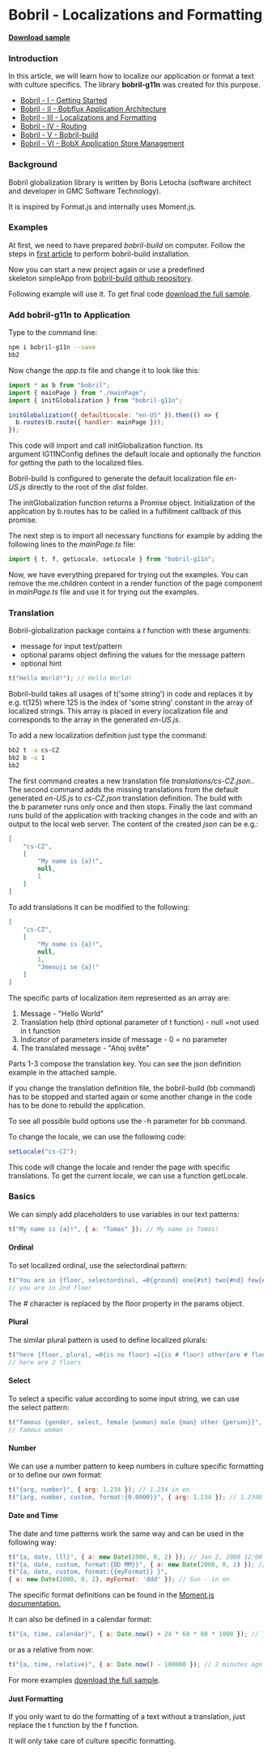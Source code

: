 [//]: # (bobrilComIgnoreStart)

# Bobril - Localizations and Formatting

[//]: # (bobrilComIgnoreEnd)

**[Download sample](https://minhaskamal.github.io/DownGit/#/home?url=https://github.com/keeema/bobril-samples/tree/master/sampleAppGlobalization)**

[//]: # (bobrilComIgnoreStart)

### Introduction

In this article, we will learn how to localize our application or format a text with culture specifics. The library **bobril-g11n** was created for this purpose.

- [Bobril - I - Getting Started](https://github.com/keeema/bobril-samples/blob/master/articles/01_bobril-getting-started.md)
- [Bobril - II - Bobflux Application Architecture](https://github.com/keeema/bobril-samples/blob/master/articles/02_bobril-bobflux.md)
- [Bobril - III - Localizations and Formatting](https://github.com/keeema/bobril-samples/blob/master/articles/03_bobril-localizations.md)
- [Bobril - IV - Routing](https://github.com/keeema/bobril-samples/blob/master/articles/04_bobril-routing.md)
- [Bobril - V - Bobril-build](https://github.com/keeema/bobril-samples/blob/master/articles/05_bobril-bobril-build.md)
- [Bobril - VI - BobX Application Store Management](https://github.com/keeema/bobril-samples/blob/master/articles/06_bobril-bobx.md)

[//]: # (bobrilComIgnoreEnd)

### Background

Bobril globalization library is written by Boris Letocha (software architect and developer in GMC Software Technology).

It is inspired by Format.js and internally uses Moment.js.

### Examples

At first, we need to have prepared _bobril-build_ on computer. Follow the steps in [first article](https://github.com/keeema/bobril-samples/blob/master/articles/01_bobril-getting-started.md) to perform bobril-build installation.

Now you can start a new project again or use a predefined skeleton simpleApp from [bobril-build github repository](https://minhaskamal.github.io/DownGit/#/home?url=https://github.com/Bobris/bobril-build/tree/master/examples/simpleApp).

Following example will use it. To get final code [download the full sample](https://minhaskamal.github.io/DownGit/#/home?url=https://github.com/keeema/bobril-samples/tree/master/sampleAppGlobalization).

### Add bobril-g11n to Application

Type to the command line:
``` bash
npm i bobril-g11n --save
bb2
```
Now change the _app.ts_ file and change it to look like this:
``` javascript
import * as b from "bobril";
import { mainPage } from "./mainPage";
import { initGlobalization } from "bobril-g11n";

initGlobalization({ defaultLocale: "en-US" }).then(() => {
  b.routes(b.route({ handler: mainPage }));
});
```
This code will import and call initGlobalization function. Its argument IG11NConfig defines the default locale and optionally the function for getting the path to the localized files. 

Bobril-build is configured to generate the default localization file _en-US.js_ directly to the root of the _dist_ folder.

The initGlobalization function returns a Promise object. Initialization of the application by b.routes has to be called in a fulfillment callback of this promise.

The next step is to import all necessary functions for example by adding the following lines to the _mainPage.ts_ file:
``` javascript
import { t, f, getLocale, setLocale } from "bobril-g11n";
```
Now, we have everything prepared for trying out the examples. You can remove the me.children content in a render function of the page component in _mainPage.ts_ file and use it for trying out the examples.

### Translation

Bobril-globalization package contains a _t_ function with these arguments: 
- message for input text/pattern
- optional params object defining the values for the message pattern
- optional hint
``` javascript
t("Hello World!"); // Hello World!
```
Bobril-build takes all usages of t('some string') in code and replaces it by e.g. t(125) where 125 is the index of 'some string' constant in the array of localized strings. This array is placed in every localization file and corresponds to the array in the generated _en-US.js._

To add a new localization definition just type the command:
``` bash
bb2 t -a cs-CZ
bb2 b -u 1
bb2
```
The first command creates a new translation file _translations/cs-CZ.json._. The second command adds the missing translations from the default generated _en-US.js_ to _cs-CZ.json_ translation definition. The build with the b parameter runs only once and then stops. Finally the last command runs build of the application with tracking changes in the code and with an output to the local web server. The content of the created _json_ can be e.g.:
``` json
[
    "cs-CZ",
    [
        "My name is {a}!",
        null,
        1
    ]
]
```
To add translations it can be modified to the following:
``` json
[
    "cs-CZ",
    [
        "My name is {a}!",
        null,
        1,
        "Jmenuji se {a}!"
    ]
]
```
The specific parts of localization item represented as an array are:

1. Message - "Hello World"
2. Translation help (third optional parameter of t function) - null =not used in t function
3. Indicator of parameters inside of message - 0 = no parameter
4. The translated message - "Ahoj světe"

Parts 1-3 compose the translation key. You can see the json definition example in the attached sample.

If you change the translation definition file, the bobril-build (bb command) has to be stopped and started again or some another change in the code has to be done to rebuild the application.

To see all possible build options use the -h parameter for bb command.

To change the locale, we can use the following code:
``` javascript
setLocale("cs-CZ");
```
This code will change the locale and render the page with specific translations. To get the current locale, we can use a function getLocale.

### Basics

We can simply add placeholders to use variables in our text patterns:
``` javascript
t("My name is {a}!", { a: "Tomas" }); // My name is Tomas!
```
#### Ordinal

To set localized ordinal, use the selectordinal pattern:
``` javascript
t("You are in {floor, selectordinal, =0{ground} one{#st} two{#nd} few{#rd} other{#th}} floor", { floor: 2 });
// you are in 2nd floor
```
The # character is replaced by the floor property in the params object.

#### Plural

The similar plural pattern is used to define localized plurals:
``` javascript
t("here {floor, plural, =0{is no floor} =1{is # floor} other{are # floors}}", { floor: 2 });
// here are 2 floors
```
#### Select

To select a specific value according to some input string, we can use the select pattern:
``` javascript
t("famous {gender, select, female {woman} male {man} other {person}}", { gender: "female" });
// famous woman
```
#### Number

We can use a number pattern to keep numbers in culture specific formatting or to define our own format:
``` javascript
t("{arg, number}", { arg: 1.234 }); // 1.234 in en
t("{arg, number, custom, format:{0.0000}}", { arg: 1.234 }); // 1.2340 - in en
```
#### Date and Time

The date and time patterns work the same way and can be used in the following way:
``` javascript
t("{a, date, lll}", { a: new Date(2000, 0, 2) }); // Jan 2, 2000 12:00 AM - in en
t("{a, date, custom, format:{DD MM}}", { a: new Date(2000, 0, 2) }); // 02 01 - in en
t("{a, date, custom, format:{{myFormat}} }", 
{ a: new Date(2000, 0, 2), myFormat: 'ddd' }); // Sun - in en
```
The specific format definitions can be found in the [Moment.js documentation.](http://momentjs.com/docs/#/displaying/format/)

It can also be defined in a calendar format:
``` javascript
t("{a, time, calendar}", { a: Date.now() + 24 * 60 * 60 * 1000 }); // Tomorrow at 4:27 PM - in en
```
or as a relative from now:
``` javascript
t("{a, time, relative}", { a: Date.now() - 100000 }); // 2 minutes ago - in en
```
For more examples [download the full sample](https://minhaskamal.github.io/DownGit/#/home?url=https://github.com/keeema/bobril-samples/tree/master/sampleAppGlobalization).

#### Just Formatting

If you only want to do the formatting of a text without a translation, just replace the t function by the f function. 

It will only take care of culture specific formatting.
